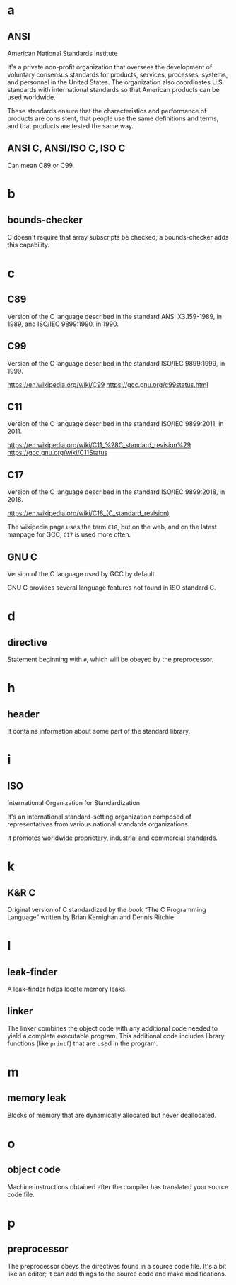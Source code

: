 # a
## ANSI

American National Standards Institute

It's  a  private  non-profit  organization  that  oversees  the  development  of
voluntary consensus  standards for  products, services, processes,  systems, and
personnel in the United States.
The organization also coordinates U.S. standards with international standards so
that American products can be used worldwide.

These standards ensure that the  characteristics and performance of products are
consistent, that  people use the same  definitions and terms, and  that products
are tested the same way.

## ANSI C, ANSI/ISO C, ISO C

Can mean C89 or C99.

##
# b
## bounds-checker

C doesn't require  that array subscripts be checked; a  bounds-checker adds this
capability.

##
# c
## C89

Version of the  C language described in the standard  ANSI X3.159-1989, in 1989,
and ISO/IEC 9899:1990, in 1990.

## C99

Version of the C language described in the standard ISO/IEC 9899:1999, in 1999.

<https://en.wikipedia.org/wiki/C99>
<https://gcc.gnu.org/c99status.html>

## C11

Version of the C language described in the standard ISO/IEC 9899:2011, in 2011.

<https://en.wikipedia.org/wiki/C11_%28C_standard_revision%29>
<https://gcc.gnu.org/wiki/C11Status>

## C17

Version of the C language described in the standard ISO/IEC 9899:2018, in 2018.

<https://en.wikipedia.org/wiki/C18_(C_standard_revision)>

The  wikipedia page  uses the  term `C18`,  but on  the web,  and on  the latest
manpage for GCC, `C17` is used more often.

## GNU C

Version of the C language used by GCC by default.

GNU C provides several language features not found in ISO standard C.

##
# d
## directive

Statement beginning with `#`, which will be obeyed by the preprocessor.

##
# h
## header

It contains information about some part of the standard library.

##
# i
## ISO

International Organization for Standardization

It's an international standard-setting  organization composed of representatives
from various national standards organizations.

It promotes worldwide proprietary, industrial and commercial standards.

##
# k
## K&R C

Original version  of C  standardized by  the book  “The C  Programming Language”
written by Brian Kernighan and Dennis Ritchie.

##
# l
## leak-finder

A leak-finder helps locate memory leaks.

## linker

The linker combines the  object code with any additional code  needed to yield a
complete executable program.
This additional code includes library functions (like `printf`) that are used in
the program.

##
# m
## memory leak

Blocks of memory that are dynamically allocated but never deallocated.

##
# o
## object code

Machine instructions obtained after the compiler has translated your source code file.

##
# p
## preprocessor

The preprocessor obeys the directives found in a source code file.
It's  a bit  like an  editor; it  can add  things to  the source  code and  make
modifications.

